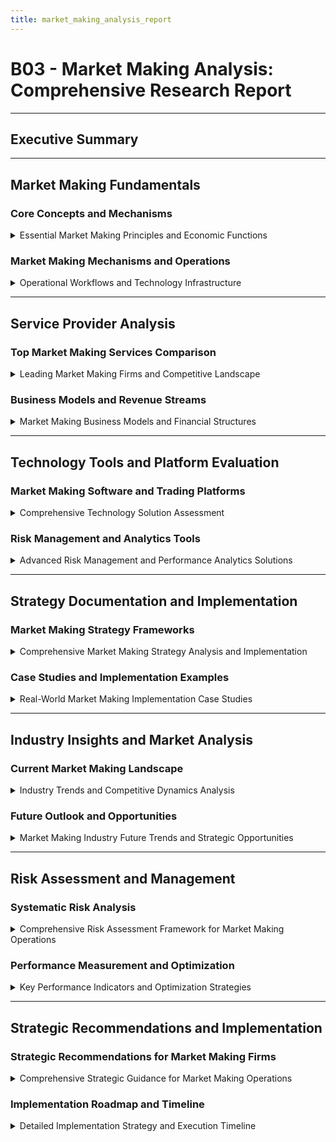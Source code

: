 ```yaml
---
title: market_making_analysis_report
---
```


# B03 - Market Making Analysis: Comprehensive Research Report

---

## Executive Summary

---

## Market Making Fundamentals

### Core Concepts and Mechanisms

<details>
<summary>Essential Market Making Principles and Economic Functions</summary>

---

#### Market Making Definition and Purpose

- **Primary Function**: Continuously providing liquidity to financial markets by simultaneously posting buy (bid) and sell (ask) prices for securities
- **Profit Mechanism**: Generate revenue from the bid-ask spread while facilitating price discovery and market efficiency
- **Economic Role**: Bridge temporary supply-demand imbalances and reduce transaction costs for market participants
- **Market Impact**: Enhance price stability and reduce volatility in less liquid markets

#### Key Market Making Components

- **Bid-Ask Spread**: The difference between buying and selling prices, representing the market maker's potential profit margin
- **Inventory Management**: Maintaining optimal position sizes to minimize risk while providing continuous liquidity
- **Price Discovery**: Contributing to efficient market pricing through continuous quoting based on market conditions
- **Liquidity Provision**: Ensuring market participants can execute trades efficiently at any time during market hours

#### Economic Functions and Market Benefits

- **Liquidity Enhancement**: Reducing transaction costs and improving market accessibility for all participants
- **Price Stabilization**: Dampening excessive price volatility through continuous presence in the market
- **Market Efficiency**: Facilitating faster price discovery and information incorporation into asset prices
- **Risk Distribution**: Absorbing temporary supply-demand imbalances to maintain orderly market conditions

---

#### Risk Management Framework

- **Inventory Risk**: Exposure to price movements in held positions requiring sophisticated hedging strategies
- **Adverse Selection**: Risk of trading against better-informed counterparties with superior market information
- **Operational Risk**: Technology failures, execution errors, and system outages affecting trading operations
- **Regulatory Risk**: Compliance challenges with evolving market regulations and oversight requirements

#### Risk Mitigation Strategies

- **Real-time Position Monitoring**: Automated systems tracking positions and implementing hedging strategies
- **Dynamic Spread Adjustment**: Algorithmic adjustment of bid-ask spreads based on market volatility and conditions
- **Order Flow Analysis**: Sophisticated client segmentation and information asymmetry assessment
- **Robust Infrastructure**: Backup systems, disaster recovery protocols, and redundant technology architecture

---

</details>

### Market Making Mechanisms and Operations

<details>
<summary>Operational Workflows and Technology Infrastructure</summary>

---

#### Quote Generation and Management

- **Continuous Quoting**: Automated systems generating two-sided quotes based on market conditions and risk parameters
- **Dynamic Pricing**: Real-time adjustment of bid-ask spreads responding to volatility, inventory levels, and market flow
- **Order Book Management**: Sophisticated algorithms managing quote placement and size optimization
- **Multi-Venue Coordination**: Synchronizing quotes across multiple trading venues and exchanges

#### Trade Execution and Settlement

- **Order Matching**: Efficient matching of incoming orders with posted quotes using advanced algorithms
- **Execution Quality**: Optimizing fill rates and minimizing market impact through intelligent order routing
- **Settlement Processing**: Automated post-trade processing and clearing through integrated systems
- **Risk Controls**: Pre-trade and post-trade risk checks preventing excessive exposure and compliance violations

#### Technology Infrastructure Requirements

- **Ultra-Low Latency**: Sub-millisecond execution capabilities requiring specialized hardware and network optimization
- **High Throughput**: Systems capable of processing millions of orders per second during peak market periods
- **Reliability Standards**: 99.99% uptime requirements with comprehensive backup and disaster recovery systems
- **Scalability Architecture**: Multi-asset, multi-venue support with ability to expand into new markets rapidly

---

#### Performance Measurement and Optimization

- **Spread Capture**: Measuring effectiveness of bid-ask spread monetization across different market conditions
- **Fill Rate Analysis**: Tracking percentage of quotes resulting in completed trades and revenue generation
- **Inventory Turnover**: Monitoring position holding periods and efficiency of inventory management
- **Risk-Adjusted Returns**: Calculating Sharpe ratios and risk-adjusted performance metrics

---

</details>

---

## Service Provider Analysis

### Top Market Making Services Comparison

<details>
<summary>Leading Market Making Firms and Competitive Landscape</summary>

---

#### Tier 1 Market Making Providers

**Citadel Securities**
- **Market Position**: Leading global market maker delivering critical liquidity to key financial institutions worldwide
- **Technology Edge**: Proprietary algorithms and ultra-low latency systems providing competitive advantages
- **Geographic Reach**: Dominant presence in US equity markets with expanding European and Asian operations
- **Innovation Focus**: Continuous investment in cutting-edge trading technology and risk management systems
- **Recent Developments**: Expansion into Euro and Sterling interest-rate swaps trading in June 2024

**Virtu Financial**
- **Market Leadership**: Leading global market maker generating deep liquidity across multiple asset classes
- **Technology Platform**: Innovative proprietary technology designed to automate market making and post-trade processes
- **Market Coverage**: Providing liquidity for over 25,000 different securities across global markets
- **Competitive Advantage**: Advanced automated trading systems with global reach and multi-asset capabilities
- **Business Model**: Technology-driven approach with focus on operational efficiency and scale

**Jane Street**
- **Specialization Focus**: Leading options and ETF market maker with quantitative trading expertise
- **Technology Capability**: Advanced quantitative modeling and sophisticated risk management systems
- **Market Position**: Dominant player in derivatives market making with strong academic research foundation
- **Innovation Approach**: Continuous development of mathematical models and trading algorithms
- **Talent Strategy**: Recruiting top quantitative researchers and technology professionals

---

#### Tier 2 and Specialized Providers

**Jump Trading**
- **Market Specialization**: High-frequency trading and cryptocurrency market making with technology focus
- **Technology Innovation**: Pioneer in latency reduction technologies and hardware optimization
- **Competitive Edge**: Cutting-edge hardware and software solutions providing speed advantages
- **Market Expansion**: Active presence in traditional and digital asset markets
- **Research Investment**: Significant resources devoted to technology research and development

**GSR (Global Securities Research)**
- **Digital Asset Focus**: Leading cryptocurrency market maker specializing in digital asset liquidity provision
- **Service Offerings**: Comprehensive cryptocurrency trading services and market making solutions
- **Technology Platform**: Specialized systems for 24/7 cryptocurrency market operations
- **Market Position**: Established leader in crypto market making with institutional client base
- **Regulatory Compliance**: Proactive approach to evolving cryptocurrency regulations

**DRW Trading**
- **Multi-Asset Approach**: Diversified market making across equities, fixed income, and derivatives
- **Technology Investment**: Significant technology development and infrastructure investment
- **Risk Management**: Sophisticated risk management systems and quantitative research capabilities
- **Market Presence**: Global operations with focus on electronic trading and market making
- **Innovation Culture**: Emphasis on technology innovation and quantitative research

---

#### Market Share and Competitive Dynamics

- **Market Concentration**: Top 5 firms controlling approximately 70% of global market making volume
- **Technology Arms Race**: Continuous investment in speed improvements and efficiency enhancements
- **Regulatory Pressure**: Increasing compliance requirements and oversight across multiple jurisdictions
- **Innovation Leadership**: Leading firms driving technological advancement and industry standards
- **Market Expansion**: Extension of market making services into new asset classes and geographic regions

---

</details>

### Business Models and Revenue Streams

<details>
<summary>Market Making Business Models and Financial Structures</summary>

---

#### Revenue Generation Mechanisms

- **Spread Capture**: Primary revenue source from bid-ask spread monetization across trading activity
- **Rebate Programs**: Exchange rebates for providing liquidity and market making services
- **Principal Trading**: Proprietary trading profits from market making inventory management
- **Technology Licensing**: Revenue from licensing trading technology and systems to other firms
- **Advisory Services**: Consulting services for market structure and trading technology implementation

#### Cost Structure Analysis

- **Technology Investment**: Substantial ongoing investment in trading infrastructure and system development
- **Personnel Costs**: High compensation for quantitative researchers, traders, and technology professionals
- **Regulatory Compliance**: Increasing costs for compliance monitoring, reporting, and legal requirements
- **Market Data**: Expensive real-time market data feeds and connectivity costs
- **Infrastructure Expenses**: Co-location, hardware, and network connectivity expenses

#### Competitive Positioning Strategies

- **Technology Leadership**: Investing in cutting-edge technology for competitive advantages
- **Market Specialization**: Focusing on specific asset classes or geographic regions for expertise
- **Scale Advantages**: Leveraging volume and diversification for cost efficiency
- **Regulatory Excellence**: Proactive compliance and risk management capabilities
- **Innovation Focus**: Continuous development of new trading strategies and technology solutions

---

</details>

---

## Technology Tools and Platform Evaluation

### Market Making Software and Trading Platforms

<details>
<summary>Comprehensive Technology Solution Assessment</summary>

---

#### Professional Trading Platforms

**QuantConnect**
- **Platform Position**: Multi-asset algorithmic trading platform chosen by more than 275,000 quantitative researchers and engineers
- **Key Features**: Open-source environment with extensive backtesting capabilities and cloud-based infrastructure
- **Target Users**: Quantitative researchers, algorithmic trading firms, and institutional market makers
- **Competitive Advantages**: Community-driven development, comprehensive data access, and scalable infrastructure
- **Integration Capabilities**: API access for custom algorithm development and third-party system integration

**Trading Technologies (TT)**
- **Market Focus**: Professional trading platform with advanced order management and execution capabilities
- **Core Capabilities**: Ultra-low latency execution, comprehensive risk management, and multi-asset support
- **Industry Position**: Recognized industry standard for institutional trading and market making operations
- **Technology Features**: Advanced charting, analytics, and automated trading algorithm support
- **Global Reach**: Worldwide connectivity to major exchanges and electronic trading venues

**Refinitiv (formerly Thomson Reuters)**
- **Data Solutions**: Comprehensive market data feeds and real-time information services
- **Analytics Platform**: Advanced analytics tools for market making and quantitative research
- **Connectivity Services**: Global network providing access to multiple trading venues
- **Risk Management**: Real-time risk monitoring and compliance solutions
- **Technology Integration**: APIs and connectivity solutions for custom trading system development

---

#### Algorithmic Trading and AI Platforms

**AI-Powered Trading Solutions**
- **Market Growth**: Algorithmic trading segment dominated market with largest revenue share in 2024
- **Technology Benefits**: Enhanced speed, accuracy, and risk management capabilities in trading operations
- **Machine Learning Integration**: AI algorithms analyzing vast datasets in real-time for pattern recognition
- **Predictive Analytics**: Advanced algorithms providing real-time market analysis and trading predictions
- **Automated Decision Making**: AI-driven systems making trading decisions based on market conditions

**Emerging Technology Platforms**
- **Customizable Trading Bots**: Range of trading algorithms tailored to specific market making strategies
- **Real-Time Analytics**: Advanced data processing and analysis capabilities for market making optimization
- **Cloud-Based Infrastructure**: Scalable computing resources for algorithm development and deployment
- **API Integration**: Comprehensive APIs for custom trading system development and third-party integration
- **Backtesting Capabilities**: Historical simulation and strategy testing environments

---

#### Infrastructure and Connectivity Solutions

**Core Technology Requirements**
- **Order Management Systems (OMS)**: Centralized order routing, execution, and position management
- **Risk Management Engines**: Real-time position monitoring, risk controls, and automated hedging
- **Market Data Processing**: Ultra-low latency market data feeds and normalization engines
- **Connectivity Solutions**: Direct market access, co-location services, and network optimization
- **Performance Monitoring**: Transaction cost analysis, execution quality measurement, and system monitoring

**Technology Performance Metrics**
- **Latency Requirements**: Sub-millisecond execution capabilities for competitive market making
- **Throughput Capacity**: Systems processing millions of orders per second during peak periods
- **Reliability Standards**: 99.99% uptime requirements with comprehensive backup systems
- **Scalability Features**: Multi-asset, multi-venue support with rapid expansion capabilities
- **Security Protocols**: Advanced cybersecurity measures and data protection systems

---

</details>

### Risk Management and Analytics Tools

<details>
<summary>Advanced Risk Management and Performance Analytics Solutions</summary>

---

#### Real-Time Risk Management Systems

- **Position Monitoring**: Continuous tracking of positions across all assets and trading venues
- **Risk Limit Controls**: Automated systems enforcing position limits and risk parameters
- **Value at Risk (VaR)**: Real-time calculation of potential losses under normal market conditions
- **Stress Testing**: Scenario analysis and stress testing under extreme market conditions
- **Regulatory Reporting**: Automated compliance reporting and regulatory oversight capabilities

#### Performance Analytics and Optimization

- **Transaction Cost Analysis**: Detailed analysis of execution costs and market impact
- **Fill Rate Optimization**: Monitoring and optimization of quote-to-fill conversion rates
- **Inventory Analysis**: Tracking inventory turnover and position holding period optimization
- **Spread Analysis**: Monitoring bid-ask spread capture and profitability across market conditions
- **Risk-Adjusted Returns**: Calculation of Sharpe ratios and other risk-adjusted performance metrics

#### Market Data and Analytics Solutions

- **Real-Time Data Feeds**: Ultra-low latency market data from multiple exchanges and venues
- **Historical Data Analysis**: Comprehensive historical data for backtesting and research
- **Market Microstructure Analytics**: Order book analysis and market structure insights
- **Correlation Analysis**: Cross-asset correlation monitoring and portfolio risk assessment
- **Volatility Modeling**: Advanced volatility forecasting and risk modeling capabilities

---

</details>

---

## Strategy Documentation and Implementation

### Market Making Strategy Frameworks

<details>
<summary>Comprehensive Market Making Strategy Analysis and Implementation</summary>

---

#### Traditional Market Making Approaches

**Continuous Two-Sided Quoting**
- **Strategy Mechanism**: Simultaneously posting competitive bid and ask prices for continuous liquidity provision
- **Profit Generation**: Revenue from bid-ask spread capture across all trading activity
- **Risk Management**: Dynamic spread adjustment based on market volatility and inventory levels
- **Implementation Example**: NYSE designated market makers maintaining continuous quotes during trading hours
- **Technology Requirements**: Automated quote generation systems with real-time market data processing

**Statistical Arbitrage Strategies**
- **Strategy Approach**: Exploiting temporary price differences between correlated securities
- **Methodology Implementation**: Mean reversion and pairs trading strategies using quantitative models
- **Risk Profile**: Market-neutral strategies focusing on relative value rather than directional exposure
- **Technology Platform**: Automated systems identifying and executing arbitrage opportunities
- **Performance Metrics**: Risk-adjusted returns and correlation-based performance measurement

**Inventory Management Optimization**
- **Strategy Objective**: Optimize position sizes to minimize risk while maintaining liquidity provision
- **Implementation Techniques**: Dynamic hedging strategies and automated position rebalancing
- **Risk Controls**: Real-time position monitoring with automated risk limits and controls
- **Technology Solutions**: Integrated risk management systems with automated hedging capabilities
- **Performance Monitoring**: Inventory turnover analysis and position-level profitability tracking

---

#### Advanced Algorithmic Strategies

**Latency Arbitrage Implementation**
- **Strategy Principle**: Exploiting speed advantages in information processing and order execution
- **Technology Requirements**: Ultra-low latency systems with optimized hardware and network infrastructure
- **Implementation Approach**: Millisecond-level execution capabilities with co-location services
- **Risk Considerations**: Technology risk and regulatory scrutiny of high-frequency trading practices
- **Competitive Dynamics**: Continuous technology investment required to maintain speed advantages

**Multi-Asset Cross-Strategy Implementation**
- **Strategy Framework**: Coordinated market making across multiple asset classes and venues
- **Implementation Complexity**: Sophisticated portfolio management and risk control systems
- **Technology Integration**: Unified trading platform supporting multiple asset classes simultaneously
- **Risk Management**: Cross-asset correlation analysis and integrated risk monitoring
- **Performance Optimization**: Portfolio-level optimization and cross-asset arbitrage opportunities

---

#### Cryptocurrency Market Making Strategies

**Digital Asset Liquidity Provision**
- **Market Characteristics**: 24/7 trading operations with extreme volatility and regulatory uncertainty
- **Technology Challenges**: Integration with multiple blockchain networks and cryptocurrency exchanges
- **Risk Management**: Enhanced volatility management and cryptocurrency-specific risk controls
- **Implementation Examples**: Leading crypto market makers providing liquidity across major digital assets
- **Regulatory Compliance**: Proactive approach to evolving cryptocurrency regulations and oversight

**Decentralized Finance (DeFi) Market Making**
- **Technology Innovation**: Automated market makers (AMMs) and decentralized liquidity pools
- **Strategy Implementation**: Smart contract-based liquidity provision and yield farming strategies
- **Risk Considerations**: Smart contract risk, impermanent loss, and decentralized governance challenges
- **Performance Metrics**: Yield generation and liquidity provision effectiveness in DeFi protocols
- **Future Opportunities**: Significant growth potential in decentralized finance ecosystem

---

</details>

### Case Studies and Implementation Examples

<details>
<summary>Real-World Market Making Implementation Case Studies</summary>

---

#### Case Study 1: Citadel Securities Equity Market Making

**Implementation Overview**
- **Market Scope**: Dominant retail equity market making with advanced technology infrastructure
- **Technology Platform**: Proprietary algorithms providing ultra-low latency execution capabilities
- **Performance Results**: Market leadership in retail equity order flow with significant market share
- **Innovation Approach**: Continuous investment in technology and risk management systems
- **Competitive Advantage**: Scale advantages and technology leadership in retail market making

**Key Success Factors**
- **Technology Investment**: Substantial ongoing investment in trading infrastructure and system development
- **Risk Management**: Sophisticated real-time risk monitoring and automated hedging systems
- **Market Relationships**: Strong relationships with retail brokers and institutional clients
- **Regulatory Compliance**: Proactive approach to regulatory requirements and market oversight
- **Talent Acquisition**: Recruitment of top quantitative researchers and technology professionals

**Performance Metrics and Results**
- **Market Share**: Significant portion of US retail equity trading volume
- **Execution Quality**: Superior fill rates and price improvement for retail orders
- **Technology Performance**: Industry-leading latency and system reliability metrics
- **Financial Performance**: Strong profitability and return on technology investment
- **Market Impact**: Improved liquidity and reduced transaction costs for retail investors

---

#### Case Study 2: Virtu Financial Multi-Asset Market Making

**Strategy Implementation**
- **Asset Coverage**: Comprehensive market making across equities, fixed income, currencies, and commodities
- **Technology Platform**: Automated trading systems with global connectivity and multi-asset support
- **Geographic Reach**: Global operations with presence in major financial centers worldwide
- **Risk Management**: Integrated risk management systems across all asset classes and trading venues
- **Performance Optimization**: Continuous algorithm development and system enhancement

**Operational Excellence**
- **System Reliability**: 99.99% uptime with comprehensive backup and disaster recovery systems
- **Scalability**: Ability to rapidly expand into new markets and asset classes
- **Technology Innovation**: Ongoing investment in artificial intelligence and machine learning capabilities
- **Compliance Framework**: Comprehensive regulatory compliance and risk management systems
- **Client Service**: Institutional-quality service delivery and relationship management

**Business Results and Market Impact**
- **Revenue Growth**: Consistent revenue growth across multiple asset classes and geographic regions
- **Market Position**: Leading market maker position in multiple asset classes globally
- **Technology Leadership**: Recognition as technology leader in automated market making
- **Regulatory Compliance**: Exemplary compliance record with regulatory authorities worldwide
- **Industry Impact**: Significant contribution to market liquidity and efficiency improvements

---

#### Case Study 3: GSR Cryptocurrency Market Making

**Digital Asset Strategy**
- **Market Focus**: Specialized cryptocurrency market making with 24/7 operations capability
- **Technology Platform**: Dedicated systems for cryptocurrency trading and blockchain integration
- **Asset Coverage**: Comprehensive coverage of major cryptocurrencies and digital assets
- **Risk Management**: Specialized risk management systems for cryptocurrency volatility and custody
- **Regulatory Approach**: Proactive compliance with evolving cryptocurrency regulations

**Implementation Challenges and Solutions**
- **Technology Integration**: Complex integration with multiple cryptocurrency exchanges and blockchain networks
- **Volatility Management**: Advanced risk management systems handling extreme cryptocurrency volatility
- **Regulatory Uncertainty**: Proactive approach to evolving regulatory landscape and compliance requirements
- **Custody Solutions**: Secure cryptocurrency custody and wallet management systems
- **Market Infrastructure**: Building specialized infrastructure for cryptocurrency market operations

**Performance and Market Impact**
- **Liquidity Provision**: Significant improvement in cryptocurrency market liquidity and stability
- **Market Share**: Leading position in institutional cryptocurrency market making
- **Technology Innovation**: Development of specialized cryptocurrency trading technology
- **Risk Management**: Successful management of cryptocurrency-specific risks and challenges
- **Industry Leadership**: Recognition as leader in cryptocurrency market making and innovation

---

</details>

---

## Industry Insights and Market Analysis

### Current Market Making Landscape

<details>
<summary>Industry Trends and Competitive Dynamics Analysis</summary>

---

#### Market Structure Evolution

**Technology-Driven Transformation**
- **AI Integration**: Machine learning algorithms improving decision-making and risk management capabilities
- **Cloud Computing**: Adoption of cloud-based infrastructure for scalability and cost efficiency
- **Blockchain Technology**: Integration of blockchain and distributed ledger technology for settlement
- **Automation Advancement**: Increased automation of market making operations and risk management
- **Data Analytics**: Advanced analytics and big data processing for market making optimization

**Regulatory Environment Changes**
- **Increased Transparency**: Enhanced reporting requirements and market surveillance capabilities
- **Systemic Risk Monitoring**: Greater oversight of large market making operations and systemic risk
- **Competition Regulation**: Preventing anti-competitive practices and ensuring fair market access
- **Technology Standards**: Establishing standards for algorithmic trading and risk management systems
- **Global Harmonization**: Efforts to standardize regulations across different jurisdictions

**Market Fragmentation Impact**
- **Multi-Venue Trading**: Growth in electronic trading across multiple exchanges and venues
- **Liquidity Fragmentation**: Challenges in consolidating liquidity across fragmented markets
- **Technology Requirements**: Increased complexity in connectivity and order routing systems
- **Cost Implications**: Higher technology and operational costs due to market fragmentation
- **Competitive Dynamics**: Intensified competition among market makers for order flow

---

#### Competitive Dynamics and Market Concentration

**Industry Consolidation Trends**
- **Market Concentration**: Top 5 firms controlling approximately 70% of global market making volume
- **Technology Advantages**: Leading firms leveraging technology for competitive advantages
- **Scale Benefits**: Larger firms achieving cost advantages through economies of scale
- **Regulatory Compliance**: Compliance costs favoring larger firms with dedicated resources
- **Innovation Leadership**: Market leaders driving technological advancement and industry standards

**New Market Entrants and Disruption**
- **Fintech Innovation**: New technology companies entering market making with innovative solutions
- **Cryptocurrency Specialists**: Specialized firms focusing on digital asset market making
- **Regional Players**: Local market makers gaining market share in specific geographic regions
- **Technology Vendors**: Software companies expanding into market making services
- **Regulatory Challenges**: Barriers to entry due to regulatory requirements and compliance costs

**Competitive Strategies and Positioning**
- **Technology Differentiation**: Competing on technology capabilities and execution quality
- **Market Specialization**: Focusing on specific asset classes or geographic regions
- **Cost Leadership**: Achieving competitive advantage through operational efficiency
- **Service Excellence**: Differentiating through superior client service and relationship management
- **Innovation Focus**: Continuous development of new trading strategies and technology solutions

---

</details>

### Future Outlook and Opportunities

<details>
<summary>Market Making Industry Future Trends and Strategic Opportunities</summary>

---

#### Emerging Technology Trends

**Artificial Intelligence and Machine Learning**
- **Application Areas**: Enhanced pattern recognition, risk management, and decision-making capabilities
- **Technology Benefits**: Improved profitability, reduced risk, and operational efficiency gains
- **Implementation Challenges**: Model interpretability, regulatory approval, and technology integration
- **Market Impact**: Significant competitive advantages for firms successfully implementing AI solutions
- **Timeline Expectations**: Widespread adoption expected within 2-3 years across the industry

**Blockchain and Distributed Ledger Technology**
- **Settlement Innovation**: Potential for faster and more efficient trade settlement processes
- **Custody Solutions**: Improved security and efficiency in asset custody and management
- **Regulatory Compliance**: Enhanced transparency and audit capabilities for regulatory reporting
- **Market Infrastructure**: Potential transformation of market infrastructure and clearing systems
- **Implementation Timeline**: Gradual adoption over 5-10 years with regulatory approval

**Quantum Computing Potential**
- **Computational Advantages**: Exponential improvement in complex optimization and risk calculations
- **Algorithm Development**: New quantum algorithms for portfolio optimization and risk management
- **Technology Timeline**: Commercial applications expected within 10-15 years
- **Competitive Implications**: Potential for significant competitive advantages for early adopters
- **Investment Requirements**: Substantial investment in quantum computing research and development

---

#### Market Expansion Opportunities

**Geographic Expansion Strategies**
- **Emerging Markets**: Growing liquidity needs in developing economies with expanding capital markets
- **Regulatory Developments**: Improving market access and infrastructure in new geographic regions
- **Technology Adoption**: Increasing electronic trading adoption in traditional floor-based markets
- **Competitive Landscape**: Lower competitive intensity in emerging markets compared to developed markets
- **Investment Requirements**: Significant investment in local infrastructure and regulatory compliance

**Asset Class Diversification**
- **Fixed Income Electronic Trading**: Growth in electronic trading for government and corporate bonds
- **Commodities Market Making**: Increased algorithmic trading in commodity markets and derivatives
- **Alternative Assets**: Real estate tokenization and private equity secondary market development
- **ESG-Focused Assets**: Environmental, social, and governance-focused securities market making
- **Structured Products**: Complex derivatives and structured product market making opportunities

**New Business Models and Services**
- **Technology-as-a-Service**: Licensing trading technology and algorithms to other market participants
- **Data Analytics Services**: Providing market data and analytics services to institutional clients
- **Regulatory Technology**: Developing compliance and regulatory technology solutions
- **Education and Training**: Offering training and education services for market participants
- **Consulting Services**: Strategic consulting for market structure and trading technology

---

</details>

---

## Risk Assessment and Management

### Systematic Risk Analysis

<details>
<summary>Comprehensive Risk Assessment Framework for Market Making Operations</summary>

---

#### Market Structure and Systemic Risks

**Regulatory and Compliance Risks**
- **Regulatory Changes**: Potential impact of new regulations on market making operations and profitability
- **Compliance Costs**: Increasing costs of regulatory compliance and reporting requirements
- **Enforcement Actions**: Risk of regulatory penalties and enforcement actions for compliance violations
- **Global Coordination**: Challenges in complying with different regulatory requirements across jurisdictions
- **Technology Standards**: Regulatory requirements for technology systems and risk management capabilities

**Technology and Operational Risks**
- **System Failures**: Risk of technology system outages affecting trading operations and client service
- **Cybersecurity Threats**: Increasing risk of cyber attacks and data breaches affecting operations
- **Operational Errors**: Human errors in trading operations and risk management processes
- **Third-Party Dependencies**: Risks from technology vendors and service provider failures
- **Disaster Recovery**: Challenges in maintaining operations during system failures or disasters

**Market and Competitive Risks**
- **Margin Compression**: Narrowing bid-ask spreads reducing profitability of market making operations
- **Increased Competition**: Intensifying competition from new entrants and existing market makers
- **Market Volatility**: Extreme market volatility affecting inventory management and risk control
- **Liquidity Challenges**: Reduced market liquidity during stress periods affecting operations
- **Technology Arms Race**: Continuous need for technology investment to maintain competitive position

---

#### Risk Mitigation Strategies and Controls

**Comprehensive Risk Management Framework**
- **Real-Time Monitoring**: Continuous monitoring of positions, risk metrics, and market conditions
- **Automated Controls**: Automated risk limits and controls preventing excessive exposure
- **Stress Testing**: Regular scenario analysis and stress testing under extreme market conditions
- **Diversification**: Geographic and asset class diversification to reduce concentration risk
- **Insurance Coverage**: Comprehensive insurance coverage for operational and technology risks

**Technology Risk Management**
- **System Redundancy**: Backup systems and redundant infrastructure to prevent system failures
- **Cybersecurity Measures**: Advanced cybersecurity protocols and data protection systems
- **Disaster Recovery**: Comprehensive business continuity and disaster recovery plans
- **Testing Protocols**: Regular system testing and validation to ensure reliability
- **Vendor Management**: Comprehensive vendor risk management and due diligence processes

**Operational Risk Controls**
- **Staff Training**: Comprehensive training programs for trading and risk management personnel
- **Process Documentation**: Detailed documentation of procedures and risk management processes
- **Internal Controls**: Robust internal controls and audit processes
- **Performance Monitoring**: Continuous monitoring of operational performance and risk metrics
- **Incident Management**: Comprehensive incident response and management procedures

---

</details>

### Performance Measurement and Optimization

<details>
<summary>Key Performance Indicators and Optimization Strategies</summary>

---

#### Core Performance Metrics

**Profitability and Revenue Metrics**
- **Spread Capture**: Measurement of bid-ask spread monetization effectiveness across market conditions
- **Fill Rate Analysis**: Tracking percentage of quotes resulting in completed trades and revenue
- **Revenue per Trade**: Analysis of average revenue generation per executed transaction
- **Return on Capital**: Risk-adjusted returns and capital efficiency measurement
- **Profit Attribution**: Detailed analysis of profit sources and strategy performance

**Risk-Adjusted Performance Indicators**
- **Sharpe Ratio**: Risk-adjusted returns measurement comparing returns to volatility
- **Maximum Drawdown**: Measurement of largest peak-to-trough decline in portfolio value
- **Value at Risk (VaR)**: Potential losses under normal market conditions
- **Expected Shortfall**: Average loss in worst-case scenarios beyond VaR threshold
- **Risk-Return Optimization**: Continuous optimization of risk-return profiles

**Operational Efficiency Metrics**
- **Inventory Turnover**: Measurement of position holding periods and inventory efficiency
- **Technology Performance**: System latency, uptime, and throughput measurement
- **Execution Quality**: Fill rates, price improvement, and market impact analysis
- **Cost Efficiency**: Analysis of technology and operational costs relative to revenue
- **Client Satisfaction**: Measurement of client service quality and relationship management

---

#### Performance Optimization Strategies

**Technology Enhancement Initiatives**
- **Latency Reduction**: Continuous optimization of system latency and execution speed
- **Algorithm Development**: Ongoing development and refinement of trading algorithms
- **Infrastructure Upgrades**: Regular hardware and software upgrades for improved performance
- **Data Analytics**: Advanced analytics for trading strategy optimization and risk management
- **Automation Enhancement**: Increased automation of trading and risk management processes

**Strategy Optimization and Development**
- **Backtesting and Simulation**: Comprehensive testing of trading strategies using historical data
- **Real-Time Optimization**: Dynamic adjustment of trading strategies based on market conditions
- **Risk Model Enhancement**: Continuous improvement of risk models and forecasting capabilities
- **Portfolio Optimization**: Advanced portfolio optimization techniques for risk-return improvement
- **Strategy Diversification**: Development of new trading strategies and market making approaches

**Operational Excellence Programs**
- **Process Improvement**: Continuous improvement of operational processes and procedures
- **Training and Development**: Ongoing training programs for trading and risk management personnel
- **Quality Assurance**: Comprehensive quality assurance and validation processes
- **Client Service Enhancement**: Improvement of client service delivery and relationship management
- **Compliance Excellence**: Proactive compliance management and regulatory relationship building

---

</details>

---

## Strategic Recommendations and Implementation

### Strategic Recommendations for Market Making Firms

<details>
<summary>Comprehensive Strategic Guidance for Market Making Operations</summary>

---

#### Technology Investment Priorities

**Infrastructure Development Recommendations**
- **Latency Optimization**: Continuous investment in ultra-low latency systems and network infrastructure
- **AI and Machine Learning**: Strategic investment in artificial intelligence and machine learning capabilities
- **Multi-Asset Platforms**: Development of unified trading platforms supporting multiple asset classes
- **Risk Management Systems**: Advanced real-time risk monitoring and automated control systems
- **Data Analytics**: Comprehensive data analytics and business intelligence capabilities

**Technology Implementation Strategy**
- **Phased Implementation**: Gradual implementation of new technology systems with comprehensive testing
- **Vendor Selection**: Careful evaluation and selection of technology vendors and service providers
- **Integration Planning**: Comprehensive integration planning for new technology systems
- **Training and Support**: Comprehensive training programs for technology adoption and utilization
- **Performance Monitoring**: Continuous monitoring and optimization of technology performance

**Innovation and Research Investment**
- **Research and Development**: Significant investment in trading algorithm and system development
- **Academic Partnerships**: Collaboration with academic institutions for research and talent development
- **Technology Incubation**: Internal incubation programs for new technology and strategy development
- **Industry Collaboration**: Participation in industry initiatives and standard-setting organizations
- **Patent Development**: Strategic patent development and intellectual property protection

---

#### Market Strategy and Competitive Positioning

**Market Specialization Strategies**
- **Asset Class Focus**: Specialization in specific asset classes for competitive advantage and expertise
- **Geographic Expansion**: Strategic expansion into new geographic markets and regions
- **Client Segmentation**: Focused approach to specific client segments and market niches
- **Technology Differentiation**: Leveraging technology capabilities for competitive differentiation
- **Service Excellence**: Superior client service and relationship management capabilities

**Partnership and Collaboration**
- **Exchange Relationships**: Strong relationships with exchanges and trading venues
- **Technology Partnerships**: Strategic partnerships with technology vendors and service providers
- **Client Partnerships**: Long-term partnerships with institutional clients and brokers
- **Regulatory Collaboration**: Proactive engagement with regulators and industry organizations
- **Academic Collaboration**: Partnerships with academic institutions for research and talent development

**Business Model Innovation**
- **Technology Licensing**: Licensing trading technology and algorithms to other market participants
- **Data Services**: Providing market data and analytics services to institutional clients
- **Consulting Services**: Strategic consulting for market structure and trading technology
- **Education and Training**: Training and education services for market participants
- **Regulatory Technology**: Development of compliance and regulatory technology solutions

---

</details>

### Implementation Roadmap and Timeline

<details>
<summary>Detailed Implementation Strategy and Execution Timeline</summary>

---

#### Phase 1: Foundation Development 

**Technology Infrastructure Setup**
- **System Architecture**: Design and development of core trading and risk management systems
- **Data Infrastructure**: Implementation of real-time market data processing and storage systems
- **Connectivity Solutions**: Establishment of direct market access and exchange connectivity
- **Security Framework**: Implementation of comprehensive cybersecurity and data protection measures
- **Testing Environment**: Development of comprehensive testing and simulation environments

**Organizational Development**
- **Team Building**: Recruitment of key personnel including traders, quantitative researchers, and technologists
- **Process Documentation**: Development of comprehensive operational procedures and risk management processes
-
